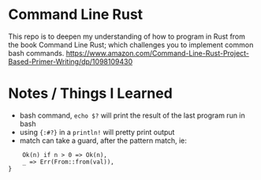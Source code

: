 # Command Line Rust
This repo is to deepen my understanding of how to program in Rust from the book Command Line Rust; which challenges you to implement common bash commands.
https://www.amazon.com/Command-Line-Rust-Project-Based-Primer-Writing/dp/1098109430

# Notes / Things I Learned
- bash command, `echo $?` will print the result of the last program run in
bash
- using `{:#?}` in a `println!` will pretty print output
- match can take a guard, after the pattern match, ie: 

```match val.parse() {
    Ok(n) if n > 0 => Ok(n),
    _ => Err(From::from(val)),
}
```
        
